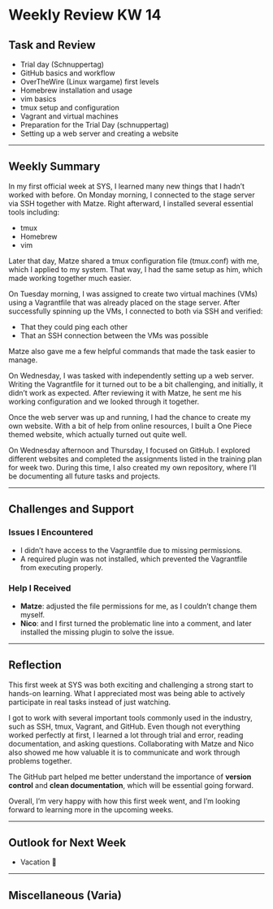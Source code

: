# Weekly Review  KW 14 

## Task and Review

- Trial day (Schnuppertag)
- GitHub basics and workflow
- OverTheWire (Linux wargame)  first levels
- Homebrew installation and usage
- vim basics
- tmux setup and configuration
- Vagrant and virtual machines
- Preparation for the Trial Day (schnuppertag)
- Setting up a web server and creating a website

---

## Weekly Summary

In my first official week at SYS, I learned many new things that I hadn’t worked with before. On Monday morning, I connected to the stage server via SSH together with Matze. Right afterward, I installed several essential tools including:

- tmux
- Homebrew
- vim

Later that day, Matze shared a tmux configuration file (tmux.conf) with me, which I applied to my system. That way, I had the same setup as him, which made working together much easier.

On Tuesday morning, I was assigned to create two virtual machines (VMs) using a Vagrantfile that was already placed on the stage server. After successfully spinning up the VMs, I connected to both via SSH and verified:

- That they could ping each other
- That an SSH connection between the VMs was possible

Matze also gave me a few helpful commands that made the task easier to manage.

On Wednesday, I was tasked with independently setting up a web server. Writing the Vagrantfile for it turned out to be a bit challenging, and initially, it didn’t work as expected. After reviewing it with Matze, he sent me his working configuration and we looked through it together.

Once the web server was up and running, I had the chance to create my own website. With a bit of help from online resources, I built a One Piece themed website, which actually turned out quite well.

On Wednesday afternoon and Thursday, I focused on GitHub. I explored different websites and completed the assignments listed in the training plan for week two. During this time, I also created my own repository, where I’ll be documenting all future tasks and projects.

---

## Challenges and Support

### Issues I Encountered

- I didn’t have access to the Vagrantfile due to missing permissions.
- A required plugin was not installed, which prevented the Vagrantfile from executing properly.

### Help I Received

- **Matze**: adjusted the file permissions for me, as I couldn’t change them myself.
- **Nico**: and I first turned the problematic line into a comment, and later installed the missing plugin to solve the issue.

---

## Reflection

This first week at SYS was both exciting and challenging a strong start to hands-on learning. What I appreciated most was being able to actively participate in real tasks instead of just watching.

I got to work with several important tools commonly used in the industry, such as SSH, tmux, Vagrant, and GitHub. Even though not everything worked perfectly at first, I learned a lot through trial and error, reading documentation, and asking questions. Collaborating with Matze and Nico also showed me how valuable it is to communicate and work through problems together.

The GitHub part helped me better understand the importance of **version control** and **clean documentation**, which will be essential going forward.

Overall, I’m very happy with how this first week went, and I’m looking forward to learning more in the upcoming weeks.

---

## Outlook for Next Week

- Vacation 🎉

---

## Miscellaneous (Varia)

